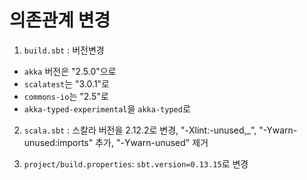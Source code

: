 # 의존관계 변경

1. `build.sbt` : 버전변경
  - `akka` 버전은 "2.5.0"으로
  - `scalatest`는 "3.0.1"로
  - `commons-io`는 "2.5"로
  - `akka-typed-experimental`을 `akka-typed`로

2. `scala.sbt` : 스칼라 버전을 2.12.2로 변경,   "-Xlint:-unused,_", "-Ywarn-unused:imports" 추가, "-Ywarn-unused" 제거

3. `project/build.properties`: `sbt.version=0.13.15`로 변경